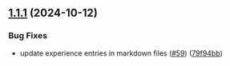 ## [1.1.1](https://github.com/codigo/mau-web/compare/v1.1.0...v1.1.1) (2024-10-12)


### Bug Fixes

* update experience entries in markdown files ([#59](https://github.com/codigo/mau-web/issues/59)) ([79f94bb](https://github.com/codigo/mau-web/commit/79f94bbec708360648dfa6df67ae07c8fe756137))
